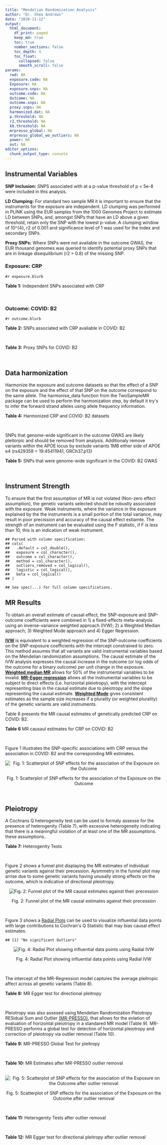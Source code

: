 ```yaml
---
title: "Mendelian Randomization Analysis"
author: "Dr. Shea Andrews"
date: "2020-11-12"
output:
  html_document:
    df_print: paged
    keep_md: true
    toc: true
    number_sections: false
    toc_depth: 4
    toc_float:
      collapsed: false
      smooth_scroll: false
params:
  rwd: NA
  exposure.code: NA
  Exposure: NA
  exposure.snps: NA
  outcome.code: NA
  Outcome: NA
  outcome.snps: NA
  proxy.snps: NA
  harmonized.dat: NA
  p.threshold: NA
  r2.threshold: NA
  kb.threshold: NA
  mrpresso_global: NA
  mrpresso_global_wo_outliers: NA
  power: NA
  out: NA
editor_options:
  chunk_output_type: console
---
```







## Instrumental Variables
**SNP Inclusion:** SNPS associated with at a p-value threshold of p < 5e-8 were included in this analysis.
<br>

**LD Clumping:** For standard two sample MR it is important to ensure that the instruments for the exposure are independent. LD clumping was performed in PLINK using the EUR samples from the 1000 Genomes Project to estimate LD between SNPs, and, amongst SNPs that have an LD above a given threshold, retain only the SNP with the lowest p-value. A clumping window of 10^{4}, r2 of 0.001 and significance level of 1 was used for the index and secondary SNPs.
<br>

**Proxy SNPs:** Where SNPs were not available in the outcome GWAS, the EUR thousand genomes was queried to identify potential proxy SNPs that are in linkage disequilibrium (r2 > 0.8) of the missing SNP.
<br>

### Exposure: CRP
`#r exposure.blurb`
<br>

**Table 1:** Independent SNPs associated with CRP
<div data-pagedtable="false">
  <script data-pagedtable-source type="application/json">
{"columns":[{"label":["SNP"],"name":[1],"type":["chr"],"align":["left"]},{"label":["CHROM"],"name":[2],"type":["dbl"],"align":["right"]},{"label":["POS"],"name":[3],"type":["dbl"],"align":["right"]},{"label":["REF"],"name":[4],"type":["chr"],"align":["left"]},{"label":["ALT"],"name":[5],"type":["chr"],"align":["left"]},{"label":["AF"],"name":[6],"type":["dbl"],"align":["right"]},{"label":["BETA"],"name":[7],"type":["dbl"],"align":["right"]},{"label":["SE"],"name":[8],"type":["dbl"],"align":["right"]},{"label":["Z"],"name":[9],"type":["dbl"],"align":["right"]},{"label":["P"],"name":[10],"type":["dbl"],"align":["right"]},{"label":["N"],"name":[11],"type":["dbl"],"align":["right"]},{"label":["TRAIT"],"name":[12],"type":["chr"],"align":["left"]}],"data":[{"1":"rs75460349","2":"1","3":"27180088","4":"A","5":"C","6":"0.0261343","7":"-0.0865","8":"0.0139","9":"-6.223020","10":"4.876703e-10","11":"204402","12":"crp"},{"1":"rs4660293","2":"1","3":"40028180","4":"A","5":"G","6":"0.2534420","7":"0.0375","8":"0.0049","9":"7.653060","10":"1.962504e-14","11":"204402","12":"crp"},{"1":"rs13375019","2":"1","3":"66123136","4":"G","5":"C","6":"0.4093060","7":"-0.1037","8":"0.0042","9":"-24.690476","10":"1.353580e-134","11":"204402","12":"crp"},{"1":"rs469773","2":"1","3":"91530259","4":"C","5":"T","6":"0.1543770","7":"-0.0339","8":"0.0051","9":"-6.647059","10":"2.990076e-11","11":"204402","12":"crp"},{"1":"rs2228145","2":"1","3":"154426970","4":"A","5":"C","6":"0.3575370","7":"-0.0899","8":"0.0042","9":"-21.404800","10":"1.206354e-101","11":"204402","12":"crp"},{"1":"rs144970957","2":"1","3":"159514964","4":"T","5":"C","6":"0.0457184","7":"-0.1609","8":"0.0146","9":"-11.020500","10":"3.042016e-28","11":"204402","12":"crp"},{"1":"rs148692790","2":"1","3":"159574640","4":"C","5":"T","6":"0.0266594","7":"0.1346","8":"0.0169","9":"7.964497","10":"1.658972e-15","11":"204402","12":"crp"},{"1":"rs139779660","2":"1","3":"159579230","4":"C","5":"T","6":"0.0115370","7":"0.1275","8":"0.0140","9":"9.107143","10":"8.457998e-20","11":"204402","12":"crp"},{"1":"rs2592887","2":"1","3":"159652939","4":"C","5":"T","6":"0.4187020","7":"-0.1578","8":"0.0042","9":"-37.571429","10":"0.000000e+00","11":"204402","12":"crp"},{"1":"rs67090117","2":"1","3":"247602308","4":"T","5":"G","6":"0.6217170","7":"0.0427","8":"0.0042","9":"10.166700","10":"2.793037e-24","11":"204402","12":"crp"},{"1":"rs62105327","2":"2","3":"639060","4":"T","5":"A","6":"0.8291700","7":"0.0320","8":"0.0054","9":"5.925926","10":"3.105426e-09","11":"204402","12":"crp"},{"1":"rs1260326","2":"2","3":"27730940","4":"T","5":"C","6":"0.6136610","7":"-0.0692","8":"0.0042","9":"-16.476200","10":"5.440692e-61","11":"204402","12":"crp"},{"1":"rs1115282","2":"2","3":"102890970","4":"T","5":"C","6":"0.5109330","7":"-0.0245","8":"0.0041","9":"-5.975610","10":"2.292311e-09","11":"204402","12":"crp"},{"1":"rs6734238","2":"2","3":"113841030","4":"A","5":"G","6":"0.3210010","7":"0.0457","8":"0.0041","9":"11.146300","10":"7.461138e-29","11":"204402","12":"crp"},{"1":"rs10049413","2":"3","3":"49892896","4":"A","5":"G","6":"0.3288520","7":"0.0282","8":"0.0045","9":"6.266670","10":"3.688586e-10","11":"204402","12":"crp"},{"1":"rs7356034","2":"3","3":"170732599","4":"G","5":"A","6":"0.2784630","7":"0.0268","8":"0.0045","9":"5.955556","10":"2.591898e-09","11":"204402","12":"crp"},{"1":"rs34471628","2":"5","3":"172196752","4":"A","5":"G","6":"0.0240942","7":"0.0774","8":"0.0117","9":"6.615380","10":"3.705869e-11","11":"204402","12":"crp"},{"1":"rs3763312","2":"6","3":"32376348","4":"G","5":"A","6":"0.1771850","7":"0.0386","8":"0.0066","9":"5.848485","10":"4.960708e-09","11":"204402","12":"crp"},{"1":"rs1490384","2":"6","3":"126851160","4":"C","5":"T","6":"0.4587440","7":"-0.0260","8":"0.0041","9":"-6.341463","10":"2.275928e-10","11":"204402","12":"crp"},{"1":"rs13241897","2":"7","3":"22745351","4":"A","5":"G","6":"0.4708140","7":"-0.0312","8":"0.0042","9":"-7.428570","10":"1.097768e-13","11":"204402","12":"crp"},{"1":"rs12673996","2":"7","3":"22833400","4":"C","5":"T","6":"0.2511770","7":"-0.0284","8":"0.0050","9":"-5.680000","10":"1.346947e-08","11":"204402","12":"crp"},{"1":"rs7797566","2":"7","3":"72896395","4":"A","5":"C","6":"0.1324860","7":"-0.0499","8":"0.0064","9":"-7.796880","10":"6.345904e-15","11":"204402","12":"crp"},{"1":"rs7012637","2":"8","3":"9173209","4":"G","5":"A","6":"0.4572100","7":"0.0542","8":"0.0043","9":"12.604651","10":"1.990513e-36","11":"204402","12":"crp"},{"1":"rs6987444","2":"8","3":"117076315","4":"G","5":"A","6":"0.6202620","7":"0.0343","8":"0.0042","9":"8.166667","10":"3.170273e-16","11":"204402","12":"crp"},{"1":"rs10956251","2":"8","3":"126513330","4":"C","5":"T","6":"0.1465770","7":"0.0382","8":"0.0064","9":"5.968750","10":"2.390781e-09","11":"204402","12":"crp"},{"1":"rs505922","2":"9","3":"136149229","4":"T","5":"C","6":"0.4012730","7":"0.0263","8":"0.0043","9":"6.116280","10":"9.578553e-10","11":"204402","12":"crp"},{"1":"rs10832027","2":"11","3":"13357183","4":"G","5":"A","6":"0.6097210","7":"0.0273","8":"0.0043","9":"6.348837","10":"2.169485e-10","11":"204402","12":"crp"},{"1":"rs4752829","2":"11","3":"47396654","4":"G","5":"A","6":"0.2721820","7":"-0.0264","8":"0.0046","9":"-5.739130","10":"9.516391e-09","11":"204402","12":"crp"},{"1":"rs1582763","2":"11","3":"60021948","4":"G","5":"A","6":"0.3276300","7":"-0.0264","8":"0.0043","9":"-6.139535","10":"8.276345e-10","11":"204402","12":"crp"},{"1":"rs12813389","2":"12","3":"95913562","4":"A","5":"T","6":"0.5117350","7":"0.0329","8":"0.0041","9":"8.024390","10":"1.020315e-15","11":"204402","12":"crp"},{"1":"rs7135240","2":"12","3":"103535020","4":"G","5":"A","6":"0.5102260","7":"-0.0253","8":"0.0041","9":"-6.170732","10":"6.797468e-10","11":"204402","12":"crp"},{"1":"rs2393794","2":"12","3":"121378976","4":"T","5":"C","6":"0.1782090","7":"0.0339","8":"0.0057","9":"5.947370","10":"2.724876e-09","11":"204402","12":"crp"},{"1":"rs7979478","2":"12","3":"121420263","4":"A","5":"G","6":"0.6017260","7":"0.1478","8":"0.0042","9":"35.190500","10":"2.796532e-271","11":"204402","12":"crp"},{"1":"rs2239222","2":"14","3":"73011885","4":"A","5":"G","6":"0.3782210","7":"0.0379","8":"0.0044","9":"8.613640","10":"7.077895e-18","11":"204402","12":"crp"},{"1":"rs112635299","2":"14","3":"94838142","4":"G","5":"T","6":"0.0163517","7":"-0.1066","8":"0.0168","9":"-6.345238","10":"2.220817e-10","11":"204402","12":"crp"},{"1":"rs1189402","2":"15","3":"53728154","4":"A","5":"G","6":"0.3472780","7":"-0.0250","8":"0.0042","9":"-5.952380","10":"2.642694e-09","11":"204402","12":"crp"},{"1":"rs340005","2":"15","3":"60878030","4":"G","5":"A","6":"0.6597020","7":"0.0363","8":"0.0043","9":"8.441860","10":"3.123261e-17","11":"204402","12":"crp"},{"1":"rs116971887","2":"16","3":"51170026","4":"G","5":"T","6":"0.0297533","7":"-0.1128","8":"0.0122","9":"-9.245902","10":"2.332656e-20","11":"204402","12":"crp"},{"1":"rs2110840","2":"16","3":"51410819","4":"C","5":"A","6":"0.1966620","7":"-0.0586","8":"0.0075","9":"-7.813333","10":"5.569505e-15","11":"204402","12":"crp"},{"1":"rs8047395","2":"16","3":"53798523","4":"G","5":"A","6":"0.5509680","7":"0.0258","8":"0.0042","9":"6.142857","10":"8.105017e-10","11":"204402","12":"crp"},{"1":"rs1292056","2":"17","3":"57959047","4":"C","5":"T","6":"0.4335060","7":"-0.0229","8":"0.0042","9":"-5.452381","10":"4.969984e-08","11":"204402","12":"crp"},{"1":"rs2384955","2":"17","3":"72695167","4":"T","5":"C","6":"0.8041580","7":"0.0384","8":"0.0059","9":"6.508470","10":"7.591775e-11","11":"204402","12":"crp"},{"1":"rs2542160","2":"18","3":"12789246","4":"G","5":"C","6":"0.3637020","7":"0.0264","8":"0.0044","9":"6.000000","10":"1.973175e-09","11":"204402","12":"crp"},{"1":"rs2972558","2":"19","3":"45356141","4":"C","5":"T","6":"0.6940570","7":"-0.0392","8":"0.0050","9":"-7.840000","10":"4.505464e-15","11":"204402","12":"crp"},{"1":"rs429358","2":"19","3":"45411941","4":"T","5":"C","6":"0.1318100","7":"-0.2467","8":"0.0064","9":"-38.546900","10":"0.000000e+00","11":"204402","12":"crp"},{"1":"rs1800961","2":"20","3":"43042364","4":"C","5":"T","6":"0.0270712","7":"-0.0990","8":"0.0125","9":"-7.920000","10":"2.375106e-15","11":"204402","12":"crp"},{"1":"rs4817984","2":"21","3":"40465066","4":"C","5":"A","6":"0.2919560","7":"-0.0391","8":"0.0047","9":"-8.319149","10":"8.859716e-17","11":"204402","12":"crp"},{"1":"rs4821816","2":"22","3":"39113134","4":"G","5":"A","6":"0.3241180","7":"-0.0276","8":"0.0044","9":"-6.272727","10":"3.547780e-10","11":"204402","12":"crp"}],"options":{"columns":{"min":{},"max":[10]},"rows":{"min":[10],"max":[10]},"pages":{}}}
  </script>
</div>
<br>

### Outcome: COVID: B2
`#r outcome.blurb`
<br>

**Table 2:** SNPs associated with CRP avaliable in COVID: B2
<div data-pagedtable="false">
  <script data-pagedtable-source type="application/json">
{"columns":[{"label":["SNP"],"name":[1],"type":["chr"],"align":["left"]},{"label":["CHROM"],"name":[2],"type":["dbl"],"align":["right"]},{"label":["POS"],"name":[3],"type":["dbl"],"align":["right"]},{"label":["REF"],"name":[4],"type":["chr"],"align":["left"]},{"label":["ALT"],"name":[5],"type":["chr"],"align":["left"]},{"label":["AF"],"name":[6],"type":["dbl"],"align":["right"]},{"label":["BETA"],"name":[7],"type":["dbl"],"align":["right"]},{"label":["SE"],"name":[8],"type":["dbl"],"align":["right"]},{"label":["Z"],"name":[9],"type":["dbl"],"align":["right"]},{"label":["P"],"name":[10],"type":["dbl"],"align":["right"]},{"label":["N"],"name":[11],"type":["dbl"],"align":["right"]},{"label":["TRAIT"],"name":[12],"type":["chr"],"align":["left"]}],"data":[{"1":"rs75460349","2":"1","3":"27180088","4":"A","5":"C","6":"0.03261","7":"0.1102400","8":"0.077131","9":"1.42925672","10":"1.529e-01","11":"633470","12":"COVID:_hospitalized_vs._population__eur"},{"1":"rs4660293","2":"1","3":"40028180","4":"A","5":"G","6":"0.23210","7":"0.0721150","8":"0.026755","9":"2.69538404","10":"7.032e-03","11":"908494","12":"COVID:_hospitalized_vs._population__eur"},{"1":"rs13375019","2":"1","3":"66123136","4":"G","5":"C","6":"0.40120","7":"0.0455010","8":"0.029506","9":"1.54209313","10":"1.230e-01","11":"895820","12":"COVID:_hospitalized_vs._population__eur"},{"1":"rs469773","2":"1","3":"91530259","4":"C","5":"T","6":"0.21090","7":"-0.0682310","8":"0.029362","9":"-2.32378585","10":"2.014e-02","11":"907881","12":"COVID:_hospitalized_vs._population__eur"},{"1":"rs2228145","2":"1","3":"154426970","4":"A","5":"C","6":"0.36850","7":"-0.0687340","8":"0.023769","9":"-2.89174976","10":"3.831e-03","11":"634083","12":"COVID:_hospitalized_vs._population__eur"},{"1":"rs144970957","2":"1","3":"159514964","4":"T","5":"C","6":"0.02748","7":"0.0537310","8":"0.097754","9":"0.54965526","10":"5.826e-01","11":"897825","12":"COVID:_hospitalized_vs._population__eur"},{"1":"rs148692790","2":"1","3":"159574640","4":"C","5":"T","6":"0.02969","7":"0.0743460","8":"0.092328","9":"0.80523785","10":"4.207e-01","11":"895820","12":"COVID:_hospitalized_vs._population__eur"},{"1":"rs139779660","2":"1","3":"159579230","4":"C","5":"T","6":"0.02691","7":"0.0197780","8":"0.100760","9":"0.19628821","10":"8.444e-01","11":"895207","12":"COVID:_hospitalized_vs._population__eur"},{"1":"rs2592887","2":"1","3":"159652939","4":"C","5":"T","6":"0.40350","7":"0.0168240","8":"0.030101","9":"0.55891831","10":"5.762e-01","11":"895822","12":"COVID:_hospitalized_vs._population__eur"},{"1":"rs67090117","2":"1","3":"247602308","4":"T","5":"G","6":"0.52380","7":"0.0024858","8":"0.033770","9":"0.07360971","10":"9.413e-01","11":"653880","12":"COVID:_hospitalized_vs._population__eur"},{"1":"rs62105327","2":"2","3":"639060","4":"T","5":"A","6":"0.83180","7":"-0.0321330","8":"0.037676","9":"-0.85287716","10":"3.937e-01","11":"895820","12":"COVID:_hospitalized_vs._population__eur"},{"1":"rs1260326","2":"2","3":"27730940","4":"T","5":"C","6":"0.63210","7":"0.0202460","8":"0.023473","9":"0.86252290","10":"3.884e-01","11":"907881","12":"COVID:_hospitalized_vs._population__eur"},{"1":"rs1115282","2":"2","3":"102890970","4":"T","5":"C","6":"0.47360","7":"-0.0077915","8":"0.029868","9":"-0.26086447","10":"7.942e-01","11":"895209","12":"COVID:_hospitalized_vs._population__eur"},{"1":"rs6734238","2":"2","3":"113841030","4":"A","5":"G","6":"0.39490","7":"0.0165120","8":"0.023340","9":"0.70745501","10":"4.793e-01","11":"908494","12":"COVID:_hospitalized_vs._population__eur"},{"1":"rs10049413","2":"3","3":"49892896","4":"A","5":"G","6":"0.32750","7":"-0.0261740","8":"0.031230","9":"-0.83810439","10":"4.020e-01","11":"385316","12":"COVID:_hospitalized_vs._population__eur"},{"1":"rs7356034","2":"3","3":"170732599","4":"G","5":"A","6":"0.27180","7":"0.0192460","8":"0.025106","9":"0.76658966","10":"4.433e-01","11":"908494","12":"COVID:_hospitalized_vs._population__eur"},{"1":"rs34471628","2":"5","3":"172196752","4":"A","5":"G","6":"0.04298","7":"0.0099318","8":"0.062510","9":"0.15888338","10":"8.738e-01","11":"908494","12":"COVID:_hospitalized_vs._population__eur"},{"1":"rs3763312","2":"6","3":"32376348","4":"G","5":"A","6":"0.21230","7":"0.0171460","8":"0.028739","9":"0.59661088","10":"5.508e-01","11":"908494","12":"COVID:_hospitalized_vs._population__eur"},{"1":"rs1490384","2":"6","3":"126851160","4":"C","5":"T","6":"0.49250","7":"-0.0110960","8":"0.023048","9":"-0.48143006","10":"6.302e-01","11":"908494","12":"COVID:_hospitalized_vs._population__eur"},{"1":"rs13241897","2":"7","3":"22745351","4":"A","5":"G","6":"0.48230","7":"0.0372380","8":"0.027717","9":"1.34350759","10":"1.791e-01","11":"898438","12":"COVID:_hospitalized_vs._population__eur"},{"1":"rs12673996","2":"7","3":"22833400","4":"C","5":"T","6":"0.22760","7":"0.0248210","8":"0.032809","9":"0.75653022","10":"4.493e-01","11":"898438","12":"COVID:_hospitalized_vs._population__eur"},{"1":"rs7797566","2":"7","3":"72896395","4":"A","5":"C","6":"0.12250","7":"-0.0539510","8":"0.043331","9":"-1.24509012","10":"2.131e-01","11":"898438","12":"COVID:_hospitalized_vs._population__eur"},{"1":"rs7012637","2":"8","3":"9173209","4":"G","5":"A","6":"0.47400","7":"0.0605760","8":"0.029696","9":"2.03987069","10":"4.136e-02","11":"895822","12":"COVID:_hospitalized_vs._population__eur"},{"1":"rs6987444","2":"8","3":"117076315","4":"G","5":"A","6":"0.60820","7":"0.0028896","8":"0.024694","9":"0.11701628","10":"9.068e-01","11":"908494","12":"COVID:_hospitalized_vs._population__eur"},{"1":"rs10956251","2":"8","3":"126513330","4":"C","5":"T","6":"0.15050","7":"0.0062526","8":"0.043425","9":"0.14398618","10":"8.855e-01","11":"895822","12":"COVID:_hospitalized_vs._population__eur"},{"1":"rs505922","2":"9","3":"136149229","4":"T","5":"C","6":"0.33330","7":"0.1395800","8":"0.024085","9":"5.79531000","10":"6.821e-09","11":"908494","12":"COVID:_hospitalized_vs._population__eur"},{"1":"rs10832027","2":"11","3":"13357183","4":"G","5":"A","6":"0.65520","7":"-0.0124760","8":"0.024935","9":"-0.50034089","10":"6.168e-01","11":"908494","12":"COVID:_hospitalized_vs._population__eur"},{"1":"rs4752829","2":"11","3":"47396654","4":"G","5":"A","6":"0.31770","7":"0.0065775","8":"0.025861","9":"0.25434051","10":"7.992e-01","11":"908494","12":"COVID:_hospitalized_vs._population__eur"},{"1":"rs1582763","2":"11","3":"60021948","4":"G","5":"A","6":"0.36780","7":"0.0373630","8":"0.023784","9":"1.57093004","10":"1.162e-01","11":"908494","12":"COVID:_hospitalized_vs._population__eur"},{"1":"rs12813389","2":"12","3":"95913562","4":"A","5":"T","6":"0.55510","7":"-0.0148660","8":"0.023377","9":"-0.63592420","10":"5.248e-01","11":"669783","12":"COVID:_hospitalized_vs._population__eur"},{"1":"rs7135240","2":"12","3":"103535020","4":"G","5":"A","6":"0.53460","7":"0.0351220","8":"0.027995","9":"1.25458118","10":"2.096e-01","11":"624027","12":"COVID:_hospitalized_vs._population__eur"},{"1":"rs2393794","2":"12","3":"121378976","4":"T","5":"C","6":"0.16790","7":"-0.0475940","8":"0.036148","9":"-1.31664269","10":"1.880e-01","11":"898438","12":"COVID:_hospitalized_vs._population__eur"},{"1":"rs7979478","2":"12","3":"121420263","4":"A","5":"G","6":"0.59970","7":"-0.0245510","8":"0.028338","9":"-0.86636319","10":"3.863e-01","11":"624027","12":"COVID:_hospitalized_vs._population__eur"},{"1":"rs2239222","2":"14","3":"73011885","4":"A","5":"G","6":"0.35020","7":"0.0204670","8":"0.030250","9":"0.67659504","10":"4.987e-01","11":"895822","12":"COVID:_hospitalized_vs._population__eur"},{"1":"rs112635299","2":"14","3":"94838142","4":"G","5":"T","6":"0.01799","7":"-0.1119200","8":"0.096695","9":"-1.15745385","10":"2.471e-01","11":"904066","12":"COVID:_hospitalized_vs._population__eur"},{"1":"rs1189402","2":"15","3":"53728154","4":"A","5":"G","6":"0.39710","7":"-0.0402780","8":"0.030108","9":"-1.33778398","10":"1.810e-01","11":"895822","12":"COVID:_hospitalized_vs._population__eur"},{"1":"rs340005","2":"15","3":"60878030","4":"G","5":"A","6":"0.65910","7":"0.0161430","8":"0.024856","9":"0.64946089","10":"5.160e-01","11":"905878","12":"COVID:_hospitalized_vs._population__eur"},{"1":"rs116971887","2":"16","3":"51170026","4":"G","5":"T","6":"0.04590","7":"-0.0329250","8":"0.062955","9":"-0.52299261","10":"6.010e-01","11":"898438","12":"COVID:_hospitalized_vs._population__eur"},{"1":"rs2110840","2":"16","3":"51410819","4":"C","5":"A","6":"0.20300","7":"0.0056121","8":"0.044600","9":"0.12583184","10":"8.999e-01","11":"895209","12":"COVID:_hospitalized_vs._population__eur"},{"1":"rs8047395","2":"16","3":"53798523","4":"G","5":"A","6":"0.50410","7":"0.0067953","8":"0.023136","9":"0.29371110","10":"7.690e-01","11":"908494","12":"COVID:_hospitalized_vs._population__eur"},{"1":"rs1292056","2":"17","3":"57959047","4":"C","5":"T","6":"0.43580","7":"-0.0093122","8":"0.029557","9":"-0.31505904","10":"7.527e-01","11":"621409","12":"COVID:_hospitalized_vs._population__eur"},{"1":"rs2384955","2":"17","3":"72695167","4":"T","5":"C","6":"0.81610","7":"0.0190210","8":"0.039428","9":"0.48242366","10":"6.295e-01","11":"898438","12":"COVID:_hospitalized_vs._population__eur"},{"1":"rs2542160","2":"18","3":"12789246","4":"G","5":"C","6":"0.36670","7":"0.0307500","8":"0.023973","9":"1.28269303","10":"1.996e-01","11":"908494","12":"COVID:_hospitalized_vs._population__eur"},{"1":"rs2972558","2":"19","3":"45356141","4":"C","5":"T","6":"0.69840","7":"0.0307580","8":"0.032349","9":"0.95081765","10":"3.417e-01","11":"895822","12":"COVID:_hospitalized_vs._population__eur"},{"1":"rs429358","2":"19","3":"45411941","4":"T","5":"C","6":"0.16760","7":"0.0453620","8":"0.034272","9":"1.32358777","10":"1.856e-01","11":"634083","12":"COVID:_hospitalized_vs._population__eur"},{"1":"rs1800961","2":"20","3":"43042364","4":"C","5":"T","6":"0.04259","7":"-0.0642990","8":"0.068816","9":"-0.93436120","10":"3.501e-01","11":"908494","12":"COVID:_hospitalized_vs._population__eur"},{"1":"rs4817984","2":"21","3":"40465066","4":"C","5":"A","6":"0.27710","7":"-0.0181690","8":"0.031080","9":"-0.58458816","10":"5.588e-01","11":"624027","12":"COVID:_hospitalized_vs._population__eur"},{"1":"rs4821816","2":"22","3":"39113134","4":"G","5":"A","6":"0.31530","7":"-0.0820390","8":"0.030348","9":"-2.70327534","10":"6.866e-03","11":"898438","12":"COVID:_hospitalized_vs._population__eur"}],"options":{"columns":{"min":{},"max":[10]},"rows":{"min":[10],"max":[10]},"pages":{}}}
  </script>
</div>
<br>

**Table 3:** Proxy SNPs for COVID: B2
<div data-pagedtable="false">
  <script data-pagedtable-source type="application/json">
{"columns":[{"label":["proxy.outcome"],"name":[1],"type":["lgl"],"align":["right"]},{"label":["target_snp"],"name":[2],"type":["lgl"],"align":["right"]},{"label":["proxy_snp"],"name":[3],"type":["lgl"],"align":["right"]},{"label":["ld.r2"],"name":[4],"type":["lgl"],"align":["right"]},{"label":["Dprime"],"name":[5],"type":["lgl"],"align":["right"]},{"label":["ref.proxy"],"name":[6],"type":["lgl"],"align":["right"]},{"label":["alt.proxy"],"name":[7],"type":["lgl"],"align":["right"]},{"label":["CHROM"],"name":[8],"type":["lgl"],"align":["right"]},{"label":["POS"],"name":[9],"type":["lgl"],"align":["right"]},{"label":["ALT.proxy"],"name":[10],"type":["lgl"],"align":["right"]},{"label":["REF.proxy"],"name":[11],"type":["lgl"],"align":["right"]},{"label":["AF"],"name":[12],"type":["lgl"],"align":["right"]},{"label":["BETA"],"name":[13],"type":["lgl"],"align":["right"]},{"label":["SE"],"name":[14],"type":["lgl"],"align":["right"]},{"label":["P"],"name":[15],"type":["lgl"],"align":["right"]},{"label":["N"],"name":[16],"type":["lgl"],"align":["right"]},{"label":["ref"],"name":[17],"type":["lgl"],"align":["right"]},{"label":["alt"],"name":[18],"type":["lgl"],"align":["right"]},{"label":["ALT"],"name":[19],"type":["lgl"],"align":["right"]},{"label":["REF"],"name":[20],"type":["lgl"],"align":["right"]},{"label":["PHASE"],"name":[21],"type":["lgl"],"align":["right"]}],"data":[{"1":"NA","2":"NA","3":"NA","4":"NA","5":"NA","6":"NA","7":"NA","8":"NA","9":"NA","10":"NA","11":"NA","12":"NA","13":"NA","14":"NA","15":"NA","16":"NA","17":"NA","18":"NA","19":"NA","20":"NA","21":"NA"}],"options":{"columns":{"min":{},"max":[10]},"rows":{"min":[10],"max":[10]},"pages":{}}}
  </script>
</div>
<br>

## Data harmonization
Harmonize the exposure and outcome datasets so that the effect of a SNP on the exposure and the effect of that SNP on the outcome correspond to the same allele. The harmonise_data function from the TwoSampleMR package can be used to perform the harmonization step, by default it try's to infer the forward strand alleles using allele frequency information.
<br>

**Table 4:** Harmonized CRP and COVID: B2 datasets
<div data-pagedtable="false">
  <script data-pagedtable-source type="application/json">
{"columns":[{"label":["SNP"],"name":[1],"type":["chr"],"align":["left"]},{"label":["effect_allele.exposure"],"name":[2],"type":["chr"],"align":["left"]},{"label":["other_allele.exposure"],"name":[3],"type":["chr"],"align":["left"]},{"label":["effect_allele.outcome"],"name":[4],"type":["chr"],"align":["left"]},{"label":["other_allele.outcome"],"name":[5],"type":["chr"],"align":["left"]},{"label":["beta.exposure"],"name":[6],"type":["dbl"],"align":["right"]},{"label":["beta.outcome"],"name":[7],"type":["dbl"],"align":["right"]},{"label":["eaf.exposure"],"name":[8],"type":["dbl"],"align":["right"]},{"label":["eaf.outcome"],"name":[9],"type":["dbl"],"align":["right"]},{"label":["remove"],"name":[10],"type":["lgl"],"align":["right"]},{"label":["palindromic"],"name":[11],"type":["lgl"],"align":["right"]},{"label":["ambiguous"],"name":[12],"type":["lgl"],"align":["right"]},{"label":["id.outcome"],"name":[13],"type":["chr"],"align":["left"]},{"label":["chr.outcome"],"name":[14],"type":["dbl"],"align":["right"]},{"label":["pos.outcome"],"name":[15],"type":["dbl"],"align":["right"]},{"label":["se.outcome"],"name":[16],"type":["dbl"],"align":["right"]},{"label":["z.outcome"],"name":[17],"type":["dbl"],"align":["right"]},{"label":["pval.outcome"],"name":[18],"type":["dbl"],"align":["right"]},{"label":["samplesize.outcome"],"name":[19],"type":["dbl"],"align":["right"]},{"label":["outcome"],"name":[20],"type":["chr"],"align":["left"]},{"label":["mr_keep.outcome"],"name":[21],"type":["lgl"],"align":["right"]},{"label":["pval_origin.outcome"],"name":[22],"type":["chr"],"align":["left"]},{"label":["chr.exposure"],"name":[23],"type":["dbl"],"align":["right"]},{"label":["pos.exposure"],"name":[24],"type":["dbl"],"align":["right"]},{"label":["se.exposure"],"name":[25],"type":["dbl"],"align":["right"]},{"label":["z.exposure"],"name":[26],"type":["dbl"],"align":["right"]},{"label":["pval.exposure"],"name":[27],"type":["dbl"],"align":["right"]},{"label":["samplesize.exposure"],"name":[28],"type":["dbl"],"align":["right"]},{"label":["exposure"],"name":[29],"type":["chr"],"align":["left"]},{"label":["mr_keep.exposure"],"name":[30],"type":["lgl"],"align":["right"]},{"label":["pval_origin.exposure"],"name":[31],"type":["chr"],"align":["left"]},{"label":["id.exposure"],"name":[32],"type":["chr"],"align":["left"]},{"label":["action"],"name":[33],"type":["dbl"],"align":["right"]},{"label":["mr_keep"],"name":[34],"type":["lgl"],"align":["right"]},{"label":["pt"],"name":[35],"type":["dbl"],"align":["right"]},{"label":["pleitropy_keep"],"name":[36],"type":["lgl"],"align":["right"]},{"label":["mrpresso_RSSobs"],"name":[37],"type":["dbl"],"align":["right"]},{"label":["mrpresso_pval"],"name":[38],"type":["dbl"],"align":["right"]},{"label":["mrpresso_keep"],"name":[39],"type":["lgl"],"align":["right"]}],"data":[{"1":"rs10049413","2":"G","3":"A","4":"G","5":"A","6":"0.0282","7":"-0.0261740","8":"0.3288520","9":"0.32750","10":"FALSE","11":"FALSE","12":"FALSE","13":"KTGcAS","14":"3","15":"49892896","16":"0.031230","17":"-0.83810439","18":"4.020e-01","19":"385316","20":"covidhgi2020anaB2v4eur","21":"TRUE","22":"reported","23":"3","24":"49892896","25":"0.0045","26":"6.266670","27":"3.688586e-10","28":"204402","29":"Ligthart2018crp","30":"TRUE","31":"reported","32":"fIBNgm","33":"2","34":"TRUE","35":"5e-08","36":"TRUE","37":"7.137636e-04","38":"1.0000","39":"TRUE"},{"1":"rs10832027","2":"A","3":"G","4":"A","5":"G","6":"0.0273","7":"-0.0124760","8":"0.6097210","9":"0.65520","10":"FALSE","11":"FALSE","12":"FALSE","13":"KTGcAS","14":"11","15":"13357183","16":"0.024935","17":"-0.50034089","18":"6.168e-01","19":"908494","20":"covidhgi2020anaB2v4eur","21":"TRUE","22":"reported","23":"11","24":"13357183","25":"0.0043","26":"6.348837","27":"2.169485e-10","28":"204402","29":"Ligthart2018crp","30":"TRUE","31":"reported","32":"fIBNgm","33":"2","34":"TRUE","35":"5e-08","36":"TRUE","37":"1.683126e-04","38":"1.0000","39":"TRUE"},{"1":"rs10956251","2":"T","3":"C","4":"T","5":"C","6":"0.0382","7":"0.0062526","8":"0.1465770","9":"0.15050","10":"FALSE","11":"FALSE","12":"FALSE","13":"KTGcAS","14":"8","15":"126513330","16":"0.043425","17":"0.14398618","18":"8.855e-01","19":"895822","20":"covidhgi2020anaB2v4eur","21":"TRUE","22":"reported","23":"8","24":"126513330","25":"0.0064","26":"5.968750","27":"2.390781e-09","28":"204402","29":"Ligthart2018crp","30":"TRUE","31":"reported","32":"fIBNgm","33":"2","34":"TRUE","35":"5e-08","36":"TRUE","37":"3.233504e-05","38":"1.0000","39":"TRUE"},{"1":"rs1115282","2":"C","3":"T","4":"C","5":"T","6":"-0.0245","7":"-0.0077915","8":"0.5109330","9":"0.47360","10":"FALSE","11":"FALSE","12":"FALSE","13":"KTGcAS","14":"2","15":"102890970","16":"0.029868","17":"-0.26086447","18":"7.942e-01","19":"895209","20":"covidhgi2020anaB2v4eur","21":"TRUE","22":"reported","23":"2","24":"102890970","25":"0.0041","26":"-5.975610","27":"2.292311e-09","28":"204402","29":"Ligthart2018crp","30":"TRUE","31":"reported","32":"fIBNgm","33":"2","34":"TRUE","35":"5e-08","36":"TRUE","37":"5.534174e-05","38":"1.0000","39":"TRUE"},{"1":"rs112635299","2":"T","3":"G","4":"T","5":"G","6":"-0.1066","7":"-0.1119200","8":"0.0163517","9":"0.01799","10":"FALSE","11":"FALSE","12":"FALSE","13":"KTGcAS","14":"14","15":"94838142","16":"0.096695","17":"-1.15745385","18":"2.471e-01","19":"904066","20":"covidhgi2020anaB2v4eur","21":"TRUE","22":"reported","23":"14","24":"94838142","25":"0.0168","26":"-6.345238","27":"2.220817e-10","28":"204402","29":"Ligthart2018crp","30":"TRUE","31":"reported","32":"fIBNgm","33":"2","34":"TRUE","35":"5e-08","36":"TRUE","37":"1.230966e-02","38":"1.0000","39":"TRUE"},{"1":"rs116971887","2":"T","3":"G","4":"T","5":"G","6":"-0.1128","7":"-0.0329250","8":"0.0297533","9":"0.04590","10":"FALSE","11":"FALSE","12":"FALSE","13":"KTGcAS","14":"16","15":"51170026","16":"0.062955","17":"-0.52299261","18":"6.010e-01","19":"898438","20":"covidhgi2020anaB2v4eur","21":"TRUE","22":"reported","23":"16","24":"51170026","25":"0.0122","26":"-9.245902","27":"2.332656e-20","28":"204402","29":"Ligthart2018crp","30":"TRUE","31":"reported","32":"fIBNgm","33":"2","34":"TRUE","35":"5e-08","36":"TRUE","37":"1.004511e-03","38":"1.0000","39":"TRUE"},{"1":"rs1189402","2":"G","3":"A","4":"G","5":"A","6":"-0.0250","7":"-0.0402780","8":"0.3472780","9":"0.39710","10":"FALSE","11":"FALSE","12":"FALSE","13":"KTGcAS","14":"15","15":"53728154","16":"0.030108","17":"-1.33778398","18":"1.810e-01","19":"895822","20":"covidhgi2020anaB2v4eur","21":"TRUE","22":"reported","23":"15","24":"53728154","25":"0.0042","26":"-5.952380","27":"2.642694e-09","28":"204402","29":"Ligthart2018crp","30":"TRUE","31":"reported","32":"fIBNgm","33":"2","34":"TRUE","35":"5e-08","36":"TRUE","37":"1.602422e-03","38":"1.0000","39":"TRUE"},{"1":"rs1260326","2":"C","3":"T","4":"C","5":"T","6":"-0.0692","7":"0.0202460","8":"0.6136610","9":"0.63210","10":"FALSE","11":"FALSE","12":"FALSE","13":"KTGcAS","14":"2","15":"27730940","16":"0.023473","17":"0.86252290","18":"3.884e-01","19":"907881","20":"covidhgi2020anaB2v4eur","21":"TRUE","22":"reported","23":"2","24":"27730940","25":"0.0042","26":"-16.476200","27":"5.440692e-61","28":"204402","29":"Ligthart2018crp","30":"TRUE","31":"reported","32":"fIBNgm","33":"2","34":"TRUE","35":"5e-08","36":"TRUE","37":"4.960893e-04","38":"1.0000","39":"TRUE"},{"1":"rs12673996","2":"T","3":"C","4":"T","5":"C","6":"-0.0284","7":"0.0248210","8":"0.2511770","9":"0.22760","10":"FALSE","11":"FALSE","12":"FALSE","13":"KTGcAS","14":"7","15":"22833400","16":"0.032809","17":"0.75653022","18":"4.493e-01","19":"898438","20":"covidhgi2020anaB2v4eur","21":"TRUE","22":"reported","23":"7","24":"22833400","25":"0.0050","26":"-5.680000","27":"1.346947e-08","28":"204402","29":"Ligthart2018crp","30":"TRUE","31":"reported","32":"fIBNgm","33":"2","34":"TRUE","35":"5e-08","36":"TRUE","37":"6.427536e-04","38":"1.0000","39":"TRUE"},{"1":"rs12813389","2":"T","3":"A","4":"T","5":"A","6":"0.0329","7":"-0.0148660","8":"0.5117350","9":"0.55510","10":"FALSE","11":"TRUE","12":"TRUE","13":"KTGcAS","14":"12","15":"95913562","16":"0.023377","17":"-0.63592420","18":"5.248e-01","19":"669783","20":"covidhgi2020anaB2v4eur","21":"TRUE","22":"reported","23":"12","24":"95913562","25":"0.0041","26":"8.024390","27":"1.020315e-15","28":"204402","29":"Ligthart2018crp","30":"TRUE","31":"reported","32":"fIBNgm","33":"2","34":"FALSE","35":"5e-08","36":"TRUE","37":"NA","38":"NA","39":"NA"},{"1":"rs1292056","2":"T","3":"C","4":"T","5":"C","6":"-0.0229","7":"-0.0093122","8":"0.4335060","9":"0.43580","10":"FALSE","11":"FALSE","12":"FALSE","13":"KTGcAS","14":"17","15":"57959047","16":"0.029557","17":"-0.31505904","18":"7.527e-01","19":"621409","20":"covidhgi2020anaB2v4eur","21":"TRUE","22":"reported","23":"17","24":"57959047","25":"0.0042","26":"-5.452381","27":"4.969984e-08","28":"204402","29":"Ligthart2018crp","30":"TRUE","31":"reported","32":"fIBNgm","33":"2","34":"TRUE","35":"5e-08","36":"TRUE","37":"8.075657e-05","38":"1.0000","39":"TRUE"},{"1":"rs13241897","2":"G","3":"A","4":"G","5":"A","6":"-0.0312","7":"0.0372380","8":"0.4708140","9":"0.48230","10":"FALSE","11":"FALSE","12":"FALSE","13":"KTGcAS","14":"7","15":"22745351","16":"0.027717","17":"1.34350759","18":"1.791e-01","19":"898438","20":"covidhgi2020anaB2v4eur","21":"TRUE","22":"reported","23":"7","24":"22745351","25":"0.0042","26":"-7.428570","27":"1.097768e-13","28":"204402","29":"Ligthart2018crp","30":"TRUE","31":"reported","32":"fIBNgm","33":"2","34":"TRUE","35":"5e-08","36":"TRUE","37":"1.440754e-03","38":"1.0000","39":"TRUE"},{"1":"rs13375019","2":"C","3":"G","4":"C","5":"G","6":"-0.1037","7":"0.0455010","8":"0.4093060","9":"0.40120","10":"FALSE","11":"TRUE","12":"FALSE","13":"KTGcAS","14":"1","15":"66123136","16":"0.029506","17":"1.54209313","18":"1.230e-01","19":"895820","20":"covidhgi2020anaB2v4eur","21":"TRUE","22":"reported","23":"1","24":"66123136","25":"0.0042","26":"-24.690476","27":"1.353580e-134","28":"204402","29":"Ligthart2018crp","30":"TRUE","31":"reported","32":"fIBNgm","33":"2","34":"TRUE","35":"5e-08","36":"TRUE","37":"2.517702e-03","38":"1.0000","39":"TRUE"},{"1":"rs139779660","2":"T","3":"C","4":"T","5":"C","6":"0.1275","7":"0.0197780","8":"0.0115370","9":"0.02691","10":"FALSE","11":"FALSE","12":"FALSE","13":"KTGcAS","14":"1","15":"159579230","16":"0.100760","17":"0.19628821","18":"8.444e-01","19":"895207","20":"covidhgi2020anaB2v4eur","21":"TRUE","22":"reported","23":"1","24":"159579230","25":"0.0140","26":"9.107143","27":"8.457998e-20","28":"204402","29":"Ligthart2018crp","30":"TRUE","31":"reported","32":"fIBNgm","33":"2","34":"TRUE","35":"5e-08","36":"TRUE","37":"3.224919e-04","38":"1.0000","39":"TRUE"},{"1":"rs144970957","2":"C","3":"T","4":"C","5":"T","6":"-0.1609","7":"0.0537310","8":"0.0457184","9":"0.02748","10":"FALSE","11":"FALSE","12":"FALSE","13":"KTGcAS","14":"1","15":"159514964","16":"0.097754","17":"0.54965526","18":"5.826e-01","19":"897825","20":"covidhgi2020anaB2v4eur","21":"TRUE","22":"reported","23":"1","24":"159514964","25":"0.0146","26":"-11.020500","27":"3.042016e-28","28":"204402","29":"Ligthart2018crp","30":"TRUE","31":"reported","32":"fIBNgm","33":"2","34":"TRUE","35":"5e-08","36":"TRUE","37":"3.246137e-03","38":"1.0000","39":"TRUE"},{"1":"rs148692790","2":"T","3":"C","4":"T","5":"C","6":"0.1346","7":"0.0743460","8":"0.0266594","9":"0.02969","10":"FALSE","11":"FALSE","12":"FALSE","13":"KTGcAS","14":"1","15":"159574640","16":"0.092328","17":"0.80523785","18":"4.207e-01","19":"895820","20":"covidhgi2020anaB2v4eur","21":"TRUE","22":"reported","23":"1","24":"159574640","25":"0.0169","26":"7.964497","27":"1.658972e-15","28":"204402","29":"Ligthart2018crp","30":"TRUE","31":"reported","32":"fIBNgm","33":"2","34":"TRUE","35":"5e-08","36":"TRUE","37":"5.335602e-03","38":"1.0000","39":"TRUE"},{"1":"rs1490384","2":"T","3":"C","4":"T","5":"C","6":"-0.0260","7":"-0.0110960","8":"0.4587440","9":"0.49250","10":"FALSE","11":"FALSE","12":"FALSE","13":"KTGcAS","14":"6","15":"126851160","16":"0.023048","17":"-0.48143006","18":"6.302e-01","19":"908494","20":"covidhgi2020anaB2v4eur","21":"TRUE","22":"reported","23":"6","24":"126851160","25":"0.0041","26":"-6.341463","27":"2.275928e-10","28":"204402","29":"Ligthart2018crp","30":"TRUE","31":"reported","32":"fIBNgm","33":"2","34":"TRUE","35":"5e-08","36":"TRUE","37":"1.158593e-04","38":"1.0000","39":"TRUE"},{"1":"rs1582763","2":"A","3":"G","4":"A","5":"G","6":"-0.0264","7":"0.0373630","8":"0.3276300","9":"0.36780","10":"FALSE","11":"FALSE","12":"FALSE","13":"KTGcAS","14":"11","15":"60021948","16":"0.023784","17":"1.57093004","18":"1.162e-01","19":"908494","20":"covidhgi2020anaB2v4eur","21":"TRUE","22":"reported","23":"11","24":"60021948","25":"0.0043","26":"-6.139535","27":"8.276345e-10","28":"204402","29":"Ligthart2018crp","30":"TRUE","31":"reported","32":"fIBNgm","33":"2","34":"TRUE","35":"5e-08","36":"TRUE","37":"1.444155e-03","38":"1.0000","39":"TRUE"},{"1":"rs1800961","2":"T","3":"C","4":"T","5":"C","6":"-0.0990","7":"-0.0642990","8":"0.0270712","9":"0.04259","10":"FALSE","11":"FALSE","12":"FALSE","13":"KTGcAS","14":"20","15":"43042364","16":"0.068816","17":"-0.93436120","18":"3.501e-01","19":"908494","20":"covidhgi2020anaB2v4eur","21":"TRUE","22":"reported","23":"20","24":"43042364","25":"0.0125","26":"-7.920000","27":"2.375106e-15","28":"204402","29":"Ligthart2018crp","30":"TRUE","31":"reported","32":"fIBNgm","33":"2","34":"TRUE","35":"5e-08","36":"TRUE","37":"4.023002e-03","38":"1.0000","39":"TRUE"},{"1":"rs2110840","2":"A","3":"C","4":"A","5":"C","6":"-0.0586","7":"0.0056121","8":"0.1966620","9":"0.20300","10":"FALSE","11":"FALSE","12":"FALSE","13":"KTGcAS","14":"16","15":"51410819","16":"0.044600","17":"0.12583184","18":"8.999e-01","19":"895209","20":"covidhgi2020anaB2v4eur","21":"TRUE","22":"reported","23":"16","24":"51410819","25":"0.0075","26":"-7.813333","27":"5.569505e-15","28":"204402","29":"Ligthart2018crp","30":"TRUE","31":"reported","32":"fIBNgm","33":"2","34":"TRUE","35":"5e-08","36":"TRUE","37":"4.317247e-05","38":"1.0000","39":"TRUE"},{"1":"rs2228145","2":"C","3":"A","4":"C","5":"A","6":"-0.0899","7":"-0.0687340","8":"0.3575370","9":"0.36850","10":"FALSE","11":"FALSE","12":"FALSE","13":"KTGcAS","14":"1","15":"154426970","16":"0.023769","17":"-2.89174976","18":"3.831e-03","19":"634083","20":"covidhgi2020anaB2v4eur","21":"TRUE","22":"reported","23":"1","24":"154426970","25":"0.0042","26":"-21.404800","27":"1.206354e-101","28":"204402","29":"Ligthart2018crp","30":"TRUE","31":"reported","32":"fIBNgm","33":"2","34":"TRUE","35":"5e-08","36":"TRUE","37":"5.256700e-03","38":"0.1288","39":"TRUE"},{"1":"rs2239222","2":"G","3":"A","4":"G","5":"A","6":"0.0379","7":"0.0204670","8":"0.3782210","9":"0.35020","10":"FALSE","11":"FALSE","12":"FALSE","13":"KTGcAS","14":"14","15":"73011885","16":"0.030250","17":"0.67659504","18":"4.987e-01","19":"895822","20":"covidhgi2020anaB2v4eur","21":"TRUE","22":"reported","23":"14","24":"73011885","25":"0.0044","26":"8.613640","27":"7.077895e-18","28":"204402","29":"Ligthart2018crp","30":"TRUE","31":"reported","32":"fIBNgm","33":"2","34":"TRUE","35":"5e-08","36":"TRUE","37":"4.015951e-04","38":"1.0000","39":"TRUE"},{"1":"rs2384955","2":"C","3":"T","4":"C","5":"T","6":"0.0384","7":"0.0190210","8":"0.8041580","9":"0.81610","10":"FALSE","11":"FALSE","12":"FALSE","13":"KTGcAS","14":"17","15":"72695167","16":"0.039428","17":"0.48242366","18":"6.295e-01","19":"898438","20":"covidhgi2020anaB2v4eur","21":"TRUE","22":"reported","23":"17","24":"72695167","25":"0.0059","26":"6.508470","27":"7.591775e-11","28":"204402","29":"Ligthart2018crp","30":"TRUE","31":"reported","32":"fIBNgm","33":"2","34":"TRUE","35":"5e-08","36":"TRUE","37":"3.428835e-04","38":"1.0000","39":"TRUE"},{"1":"rs2393794","2":"C","3":"T","4":"C","5":"T","6":"0.0339","7":"-0.0475940","8":"0.1782090","9":"0.16790","10":"FALSE","11":"FALSE","12":"FALSE","13":"KTGcAS","14":"12","15":"121378976","16":"0.036148","17":"-1.31664269","18":"1.880e-01","19":"898438","20":"covidhgi2020anaB2v4eur","21":"TRUE","22":"reported","23":"12","24":"121378976","25":"0.0057","26":"5.947370","27":"2.724876e-09","28":"204402","29":"Ligthart2018crp","30":"TRUE","31":"reported","32":"fIBNgm","33":"2","34":"TRUE","35":"5e-08","36":"TRUE","37":"2.335503e-03","38":"1.0000","39":"TRUE"},{"1":"rs2542160","2":"C","3":"G","4":"C","5":"G","6":"0.0264","7":"0.0307500","8":"0.3637020","9":"0.36670","10":"FALSE","11":"TRUE","12":"FALSE","13":"KTGcAS","14":"18","15":"12789246","16":"0.023973","17":"1.28269303","18":"1.996e-01","19":"908494","20":"covidhgi2020anaB2v4eur","21":"TRUE","22":"reported","23":"18","24":"12789246","25":"0.0044","26":"6.000000","27":"1.973175e-09","28":"204402","29":"Ligthart2018crp","30":"TRUE","31":"reported","32":"fIBNgm","33":"2","34":"TRUE","35":"5e-08","36":"TRUE","37":"9.319295e-04","38":"1.0000","39":"TRUE"},{"1":"rs2592887","2":"T","3":"C","4":"T","5":"C","6":"-0.1578","7":"0.0168240","8":"0.4187020","9":"0.40350","10":"FALSE","11":"FALSE","12":"FALSE","13":"KTGcAS","14":"1","15":"159652939","16":"0.030101","17":"0.55891831","18":"5.762e-01","19":"895822","20":"covidhgi2020anaB2v4eur","21":"TRUE","22":"reported","23":"1","24":"159652939","25":"0.0042","26":"-37.571429","27":"1.000000e-200","28":"204402","29":"Ligthart2018crp","30":"TRUE","31":"reported","32":"fIBNgm","33":"2","34":"TRUE","35":"5e-08","36":"TRUE","37":"4.971934e-04","38":"1.0000","39":"TRUE"},{"1":"rs2972558","2":"T","3":"C","4":"T","5":"C","6":"-0.0392","7":"0.0307580","8":"0.6940570","9":"0.69840","10":"FALSE","11":"FALSE","12":"FALSE","13":"KTGcAS","14":"19","15":"45356141","16":"0.032349","17":"0.95081765","18":"3.417e-01","19":"895822","20":"covidhgi2020anaB2v4eur","21":"TRUE","22":"reported","23":"19","24":"45356141","25":"0.0050","26":"-7.840000","27":"4.505464e-15","28":"204402","29":"Ligthart2018crp","30":"TRUE","31":"reported","32":"fIBNgm","33":"2","34":"TRUE","35":"5e-08","36":"TRUE","37":"9.980512e-04","38":"1.0000","39":"TRUE"},{"1":"rs340005","2":"A","3":"G","4":"A","5":"G","6":"0.0363","7":"0.0161430","8":"0.6597020","9":"0.65910","10":"FALSE","11":"FALSE","12":"FALSE","13":"KTGcAS","14":"15","15":"60878030","16":"0.024856","17":"0.64946089","18":"5.160e-01","19":"905878","20":"covidhgi2020anaB2v4eur","21":"TRUE","22":"reported","23":"15","24":"60878030","25":"0.0043","26":"8.441860","27":"3.123261e-17","28":"204402","29":"Ligthart2018crp","30":"TRUE","31":"reported","32":"fIBNgm","33":"2","34":"TRUE","35":"5e-08","36":"TRUE","37":"2.480967e-04","38":"1.0000","39":"TRUE"},{"1":"rs34471628","2":"G","3":"A","4":"G","5":"A","6":"0.0774","7":"0.0099318","8":"0.0240942","9":"0.04298","10":"FALSE","11":"FALSE","12":"FALSE","13":"KTGcAS","14":"5","15":"172196752","16":"0.062510","17":"0.15888338","18":"8.738e-01","19":"908494","20":"covidhgi2020anaB2v4eur","21":"TRUE","22":"reported","23":"5","24":"172196752","25":"0.0117","26":"6.615380","27":"3.705869e-11","28":"204402","29":"Ligthart2018crp","30":"TRUE","31":"reported","32":"fIBNgm","33":"2","34":"TRUE","35":"5e-08","36":"TRUE","37":"7.756942e-05","38":"1.0000","39":"TRUE"},{"1":"rs3763312","2":"A","3":"G","4":"A","5":"G","6":"0.0386","7":"0.0171460","8":"0.1771850","9":"0.21230","10":"FALSE","11":"FALSE","12":"FALSE","13":"KTGcAS","14":"6","15":"32376348","16":"0.028739","17":"0.59661088","18":"5.508e-01","19":"908494","20":"covidhgi2020anaB2v4eur","21":"TRUE","22":"reported","23":"6","24":"32376348","25":"0.0066","26":"5.848485","27":"4.960708e-09","28":"204402","29":"Ligthart2018crp","30":"TRUE","31":"reported","32":"fIBNgm","33":"2","34":"TRUE","35":"5e-08","36":"TRUE","37":"2.789389e-04","38":"1.0000","39":"TRUE"},{"1":"rs429358","2":"C","3":"T","4":"C","5":"T","6":"-0.2467","7":"0.0453620","8":"0.1318100","9":"0.16760","10":"FALSE","11":"FALSE","12":"FALSE","13":"KTGcAS","14":"19","15":"45411941","16":"0.034272","17":"1.32358777","18":"1.856e-01","19":"634083","20":"covidhgi2020anaB2v4eur","21":"TRUE","22":"reported","23":"19","24":"45411941","25":"0.0064","26":"-38.546900","27":"1.000000e-200","28":"204402","29":"Ligthart2018crp","30":"TRUE","31":"reported","32":"fIBNgm","33":"2","34":"TRUE","35":"5e-08","36":"TRUE","37":"4.382829e-03","38":"1.0000","39":"TRUE"},{"1":"rs4660293","2":"G","3":"A","4":"G","5":"A","6":"0.0375","7":"0.0721150","8":"0.2534420","9":"0.23210","10":"FALSE","11":"FALSE","12":"FALSE","13":"KTGcAS","14":"1","15":"40028180","16":"0.026755","17":"2.69538404","18":"7.032e-03","19":"908494","20":"covidhgi2020anaB2v4eur","21":"TRUE","22":"reported","23":"1","24":"40028180","25":"0.0049","26":"7.653060","27":"1.962504e-14","28":"204402","29":"Ligthart2018crp","30":"TRUE","31":"reported","32":"fIBNgm","33":"2","34":"TRUE","35":"5e-08","36":"TRUE","37":"5.219025e-03","38":"0.2346","39":"TRUE"},{"1":"rs469773","2":"T","3":"C","4":"T","5":"C","6":"-0.0339","7":"-0.0682310","8":"0.1543770","9":"0.21090","10":"FALSE","11":"FALSE","12":"FALSE","13":"KTGcAS","14":"1","15":"91530259","16":"0.029362","17":"-2.32378585","18":"2.014e-02","19":"907881","20":"covidhgi2020anaB2v4eur","21":"TRUE","22":"reported","23":"1","24":"91530259","25":"0.0051","26":"-6.647059","27":"2.990076e-11","28":"204402","29":"Ligthart2018crp","30":"TRUE","31":"reported","32":"fIBNgm","33":"2","34":"TRUE","35":"5e-08","36":"TRUE","37":"4.645859e-03","38":"0.8786","39":"TRUE"},{"1":"rs4752829","2":"A","3":"G","4":"A","5":"G","6":"-0.0264","7":"0.0065775","8":"0.2721820","9":"0.31770","10":"FALSE","11":"FALSE","12":"FALSE","13":"KTGcAS","14":"11","15":"47396654","16":"0.025861","17":"0.25434051","18":"7.992e-01","19":"908494","20":"covidhgi2020anaB2v4eur","21":"TRUE","22":"reported","23":"11","24":"47396654","25":"0.0046","26":"-5.739130","27":"9.516391e-09","28":"204402","29":"Ligthart2018crp","30":"TRUE","31":"reported","32":"fIBNgm","33":"2","34":"TRUE","35":"5e-08","36":"TRUE","37":"4.928411e-05","38":"1.0000","39":"TRUE"},{"1":"rs4817984","2":"A","3":"C","4":"A","5":"C","6":"-0.0391","7":"-0.0181690","8":"0.2919560","9":"0.27710","10":"FALSE","11":"FALSE","12":"FALSE","13":"KTGcAS","14":"21","15":"40465066","16":"0.031080","17":"-0.58458816","18":"5.588e-01","19":"624027","20":"covidhgi2020anaB2v4eur","21":"TRUE","22":"reported","23":"21","24":"40465066","25":"0.0047","26":"-8.319149","27":"8.859716e-17","28":"204402","29":"Ligthart2018crp","30":"TRUE","31":"reported","32":"fIBNgm","33":"2","34":"TRUE","35":"5e-08","36":"TRUE","37":"3.135132e-04","38":"1.0000","39":"TRUE"},{"1":"rs4821816","2":"A","3":"G","4":"A","5":"G","6":"-0.0276","7":"-0.0820390","8":"0.3241180","9":"0.31530","10":"FALSE","11":"FALSE","12":"FALSE","13":"KTGcAS","14":"22","15":"39113134","16":"0.030348","17":"-2.70327534","18":"6.866e-03","19":"898438","20":"covidhgi2020anaB2v4eur","21":"TRUE","22":"reported","23":"22","24":"39113134","25":"0.0044","26":"-6.272727","27":"3.547780e-10","28":"204402","29":"Ligthart2018crp","30":"TRUE","31":"reported","32":"fIBNgm","33":"2","34":"TRUE","35":"5e-08","36":"TRUE","37":"6.715946e-03","38":"0.2622","39":"TRUE"},{"1":"rs505922","2":"C","3":"T","4":"C","5":"T","6":"0.0263","7":"0.1395800","8":"0.4012730","9":"0.33330","10":"FALSE","11":"FALSE","12":"FALSE","13":"KTGcAS","14":"9","15":"136149229","16":"0.024085","17":"5.79531000","18":"6.821e-09","19":"908494","20":"covidhgi2020anaB2v4eur","21":"TRUE","22":"reported","23":"9","24":"136149229","25":"0.0043","26":"6.116280","27":"9.578553e-10","28":"204402","29":"Ligthart2018crp","30":"TRUE","31":"reported","32":"fIBNgm","33":"2","34":"TRUE","35":"5e-08","36":"FALSE","37":"NA","38":"NA","39":"NA"},{"1":"rs62105327","2":"A","3":"T","4":"A","5":"T","6":"0.0320","7":"-0.0321330","8":"0.8291700","9":"0.83180","10":"FALSE","11":"TRUE","12":"FALSE","13":"KTGcAS","14":"2","15":"639060","16":"0.037676","17":"-0.85287716","18":"3.937e-01","19":"895820","20":"covidhgi2020anaB2v4eur","21":"TRUE","22":"reported","23":"2","24":"639060","25":"0.0054","26":"5.925926","27":"3.105426e-09","28":"204402","29":"Ligthart2018crp","30":"TRUE","31":"reported","32":"fIBNgm","33":"2","34":"TRUE","35":"5e-08","36":"TRUE","37":"1.072103e-03","38":"1.0000","39":"TRUE"},{"1":"rs67090117","2":"G","3":"T","4":"G","5":"T","6":"0.0427","7":"0.0024858","8":"0.6217170","9":"0.52380","10":"FALSE","11":"FALSE","12":"FALSE","13":"KTGcAS","14":"1","15":"247602308","16":"0.033770","17":"0.07360971","18":"9.413e-01","19":"653880","20":"covidhgi2020anaB2v4eur","21":"TRUE","22":"reported","23":"1","24":"247602308","25":"0.0042","26":"10.166700","27":"2.793037e-24","28":"204402","29":"Ligthart2018crp","30":"TRUE","31":"reported","32":"fIBNgm","33":"2","34":"TRUE","35":"5e-08","36":"TRUE","37":"3.396995e-06","38":"1.0000","39":"TRUE"},{"1":"rs6734238","2":"G","3":"A","4":"G","5":"A","6":"0.0457","7":"0.0165120","8":"0.3210010","9":"0.39490","10":"FALSE","11":"FALSE","12":"FALSE","13":"KTGcAS","14":"2","15":"113841030","16":"0.023340","17":"0.70745501","18":"4.793e-01","19":"908494","20":"covidhgi2020anaB2v4eur","21":"TRUE","22":"reported","23":"2","24":"113841030","25":"0.0041","26":"11.146300","27":"7.461138e-29","28":"204402","29":"Ligthart2018crp","30":"TRUE","31":"reported","32":"fIBNgm","33":"2","34":"TRUE","35":"5e-08","36":"TRUE","37":"2.597071e-04","38":"1.0000","39":"TRUE"},{"1":"rs6987444","2":"A","3":"G","4":"A","5":"G","6":"0.0343","7":"0.0028896","8":"0.6202620","9":"0.60820","10":"FALSE","11":"FALSE","12":"FALSE","13":"KTGcAS","14":"8","15":"117076315","16":"0.024694","17":"0.11701628","18":"9.068e-01","19":"908494","20":"covidhgi2020anaB2v4eur","21":"TRUE","22":"reported","23":"8","24":"117076315","25":"0.0042","26":"8.166667","27":"3.170273e-16","28":"204402","29":"Ligthart2018crp","30":"TRUE","31":"reported","32":"fIBNgm","33":"2","34":"TRUE","35":"5e-08","36":"TRUE","37":"5.685475e-06","38":"1.0000","39":"TRUE"},{"1":"rs7012637","2":"A","3":"G","4":"A","5":"G","6":"0.0542","7":"0.0605760","8":"0.4572100","9":"0.47400","10":"FALSE","11":"FALSE","12":"FALSE","13":"KTGcAS","14":"8","15":"9173209","16":"0.029696","17":"2.03987069","18":"4.136e-02","19":"895822","20":"covidhgi2020anaB2v4eur","21":"TRUE","22":"reported","23":"8","24":"9173209","25":"0.0043","26":"12.604651","27":"1.990513e-36","28":"204402","29":"Ligthart2018crp","30":"TRUE","31":"reported","32":"fIBNgm","33":"2","34":"TRUE","35":"5e-08","36":"TRUE","37":"3.690200e-03","38":"1.0000","39":"TRUE"},{"1":"rs7135240","2":"A","3":"G","4":"A","5":"G","6":"-0.0253","7":"0.0351220","8":"0.5102260","9":"0.53460","10":"FALSE","11":"FALSE","12":"FALSE","13":"KTGcAS","14":"12","15":"103535020","16":"0.027995","17":"1.25458118","18":"2.096e-01","19":"624027","20":"covidhgi2020anaB2v4eur","21":"TRUE","22":"reported","23":"12","24":"103535020","25":"0.0041","26":"-6.170732","27":"6.797468e-10","28":"204402","29":"Ligthart2018crp","30":"TRUE","31":"reported","32":"fIBNgm","33":"2","34":"TRUE","35":"5e-08","36":"TRUE","37":"1.271362e-03","38":"1.0000","39":"TRUE"},{"1":"rs7356034","2":"A","3":"G","4":"A","5":"G","6":"0.0268","7":"0.0192460","8":"0.2784630","9":"0.27180","10":"FALSE","11":"FALSE","12":"FALSE","13":"KTGcAS","14":"3","15":"170732599","16":"0.025106","17":"0.76658966","18":"4.433e-01","19":"908494","20":"covidhgi2020anaB2v4eur","21":"TRUE","22":"reported","23":"3","24":"170732599","25":"0.0045","26":"5.955556","27":"2.591898e-09","28":"204402","29":"Ligthart2018crp","30":"TRUE","31":"reported","32":"fIBNgm","33":"2","34":"TRUE","35":"5e-08","36":"TRUE","37":"3.587485e-04","38":"1.0000","39":"TRUE"},{"1":"rs75460349","2":"C","3":"A","4":"C","5":"A","6":"-0.0865","7":"0.1102400","8":"0.0261343","9":"0.03261","10":"FALSE","11":"FALSE","12":"FALSE","13":"KTGcAS","14":"1","15":"27180088","16":"0.077131","17":"1.42925672","18":"1.529e-01","19":"633470","20":"covidhgi2020anaB2v4eur","21":"TRUE","22":"reported","23":"1","24":"27180088","25":"0.0139","26":"-6.223020","27":"4.876703e-10","28":"204402","29":"Ligthart2018crp","30":"TRUE","31":"reported","32":"fIBNgm","33":"2","34":"TRUE","35":"5e-08","36":"TRUE","37":"1.260527e-02","38":"1.0000","39":"TRUE"},{"1":"rs7797566","2":"C","3":"A","4":"C","5":"A","6":"-0.0499","7":"-0.0539510","8":"0.1324860","9":"0.12250","10":"FALSE","11":"FALSE","12":"FALSE","13":"KTGcAS","14":"7","15":"72896395","16":"0.043331","17":"-1.24509012","18":"2.131e-01","19":"898438","20":"covidhgi2020anaB2v4eur","21":"TRUE","22":"reported","23":"7","24":"72896395","25":"0.0064","26":"-7.796880","27":"6.345904e-15","28":"204402","29":"Ligthart2018crp","30":"TRUE","31":"reported","32":"fIBNgm","33":"2","34":"TRUE","35":"5e-08","36":"TRUE","37":"2.866056e-03","38":"1.0000","39":"TRUE"},{"1":"rs7979478","2":"G","3":"A","4":"G","5":"A","6":"0.1478","7":"-0.0245510","8":"0.6017260","9":"0.59970","10":"FALSE","11":"FALSE","12":"FALSE","13":"KTGcAS","14":"12","15":"121420263","16":"0.028338","17":"-0.86636319","18":"3.863e-01","19":"624027","20":"covidhgi2020anaB2v4eur","21":"TRUE","22":"reported","23":"12","24":"121420263","25":"0.0042","26":"35.190500","27":"1.000000e-200","28":"204402","29":"Ligthart2018crp","30":"TRUE","31":"reported","32":"fIBNgm","33":"2","34":"TRUE","35":"5e-08","36":"TRUE","37":"9.621491e-04","38":"1.0000","39":"TRUE"},{"1":"rs8047395","2":"A","3":"G","4":"A","5":"G","6":"0.0258","7":"0.0067953","8":"0.5509680","9":"0.50410","10":"FALSE","11":"FALSE","12":"FALSE","13":"KTGcAS","14":"16","15":"53798523","16":"0.023136","17":"0.29371110","18":"7.690e-01","19":"908494","20":"covidhgi2020anaB2v4eur","21":"TRUE","22":"reported","23":"16","24":"53798523","25":"0.0042","26":"6.142857","27":"8.105017e-10","28":"204402","29":"Ligthart2018crp","30":"TRUE","31":"reported","32":"fIBNgm","33":"2","34":"TRUE","35":"5e-08","36":"TRUE","37":"4.144652e-05","38":"1.0000","39":"TRUE"}],"options":{"columns":{"min":{},"max":[10]},"rows":{"min":[10],"max":[10]},"pages":{}}}
  </script>
</div>
<br>

SNPs that genome-wide significant in the outcome GWAS are likely pleitorpic and should be removed from analysis. Additionaly remove variants within the APOE locus by exclude variants 1MB either side of APOE e4 (rs429358 = 19:45411941, GRCh37.p13)
<br>


**Table 5:** SNPs that were genome-wide significant in the COVID: B2 GWAS
<div data-pagedtable="false">
  <script data-pagedtable-source type="application/json">
{"columns":[{"label":["SNP"],"name":[1],"type":["chr"],"align":["left"]},{"label":["chr.outcome"],"name":[2],"type":["dbl"],"align":["right"]},{"label":["pos.outcome"],"name":[3],"type":["dbl"],"align":["right"]},{"label":["pval.exposure"],"name":[4],"type":["dbl"],"align":["right"]},{"label":["pval.outcome"],"name":[5],"type":["dbl"],"align":["right"]}],"data":[{"1":"rs505922","2":"9","3":"136149229","4":"9.578553e-10","5":"6.821e-09"}],"options":{"columns":{"min":{},"max":[10]},"rows":{"min":[10],"max":[10]},"pages":{}}}
  </script>
</div>
<br>


## Instrument Strength
To ensure that the first assumption of MR is not violated (Non-zero effect assumption), the genetic variants selected should be robustly associated with the exposure. Weak instruments, where the variance in the exposure explained by the the instruments is a small portion of the total variance, may result in poor precission and accuracy of the causal effect estiamte. The strength of an instrument can be evaluated using the F statistic, if F is less than 10, this is an indication of weak instrument.


```
## Parsed with column specification:
## cols(
##   .default = col_double(),
##   exposure = col_character(),
##   outcome = col_character(),
##   method = col_character(),
##   outliers_removed = col_logical(),
##   logistic = col_logical(),
##   beta = col_logical()
## )
```

```
## See spec(...) for full column specifications.
```

<div data-pagedtable="false">
  <script data-pagedtable-source type="application/json">
{"columns":[{"label":["outliers_removed"],"name":[1],"type":["lgl"],"align":["right"]},{"label":["pve.exposure"],"name":[2],"type":["dbl"],"align":["right"]},{"label":["F"],"name":[3],"type":["dbl"],"align":["right"]},{"label":["Alpha"],"name":[4],"type":["dbl"],"align":["right"]},{"label":["NCP"],"name":[5],"type":["dbl"],"align":["right"]},{"label":["Power"],"name":[6],"type":["dbl"],"align":["right"]}],"data":[{"1":"FALSE","2":"0.03837541","3":"177.2862","4":"0.05","5":"0.2053691","6":"0.07384045"}],"options":{"columns":{"min":{},"max":[10]},"rows":{"min":[10],"max":[10]},"pages":{}}}
  </script>
</div>

##  MR Results
To obtain an overall estimate of causal effect, the SNP-exposure and SNP-outcome coefficients were combined in 1) a fixed-effects meta-analysis using an inverse-variance weighted approach (IVW); 2) a Weighted Median approach; 3) Weighted Mode approach and 4) Egger Regression.


[**IVW**](https://doi.org/10.1002/gepi.21758) is equivalent to a weighted regression of the SNP-outcome coefficients on the SNP-exposure coefficients with the intercept constrained to zero. This method assumes that all variants are valid instrumental variables based on the Mendelian randomization assumptions. The causal estimate of the IVW analysis expresses the causal increase in the outcome (or log odds of the outcome for a binary outcome) per unit change in the exposure. [**Weighted median MR**](https://doi.org/10.1002/gepi.21965) allows for 50% of the instrumental variables to be invalid. [**MR-Egger regression**](https://doi.org/10.1093/ije/dyw220) allows all the instrumental variables to be subject to direct effects (i.e. horizontal pleiotropy), with the intercept representing bias in the causal estimate due to pleiotropy and the slope representing the causal estimate. [**Weighted Mode**](https://doi.org/10.1093/ije/dyx102) gives consistent estimates as the sample size increases if a plurality (or weighted plurality) of the genetic variants are valid instruments.
<br>



Table 6 presents the MR causal estimates of genetically predicted CRP on COVID: B2.
<br>

**Table 6** MR causaul estimates for CRP on COVID: B2
<div data-pagedtable="false">
  <script data-pagedtable-source type="application/json">
{"columns":[{"label":["id.exposure"],"name":[1],"type":["chr"],"align":["left"]},{"label":["id.outcome"],"name":[2],"type":["chr"],"align":["left"]},{"label":["outcome"],"name":[3],"type":["fctr"],"align":["left"]},{"label":["exposure"],"name":[4],"type":["fctr"],"align":["left"]},{"label":["method"],"name":[5],"type":["fctr"],"align":["left"]},{"label":["nsnp"],"name":[6],"type":["int"],"align":["right"]},{"label":["b"],"name":[7],"type":["dbl"],"align":["right"]},{"label":["se"],"name":[8],"type":["dbl"],"align":["right"]},{"label":["pval"],"name":[9],"type":["dbl"],"align":["right"]}],"data":[{"1":"fIBNgm","2":"KTGcAS","3":"covidhgi2020anaB2v4eur","4":"Ligthart2018crp","5":"Inverse variance weighted (fixed effects)","6":"46","7":"0.01539453","8":"0.07048651","9":"0.82711437"},{"1":"fIBNgm","2":"KTGcAS","3":"covidhgi2020anaB2v4eur","4":"Ligthart2018crp","5":"Weighted median","6":"46","7":"-0.16625763","8":"0.10373777","9":"0.10900709"},{"1":"fIBNgm","2":"KTGcAS","3":"covidhgi2020anaB2v4eur","4":"Ligthart2018crp","5":"Weighted mode","6":"46","7":"-0.17204873","8":"0.08845434","9":"0.05803262"},{"1":"fIBNgm","2":"KTGcAS","3":"covidhgi2020anaB2v4eur","4":"Ligthart2018crp","5":"MR Egger","6":"46","7":"-0.15652753","8":"0.12660237","9":"0.22287995"}],"options":{"columns":{"min":{},"max":[10]},"rows":{"min":[10],"max":[10]},"pages":{}}}
  </script>
</div>
<br>

Figure 1 illustrates the SNP-specific associations with CRP versus the association in COVID: B2 and the corresponding MR estimates.
<br>

<div class="figure" style="text-align: center">
<img src="/sc/arion/projects/LOAD/shea/Projects/MRcovid/results/MRcovideur/Ligthart2018crp/covidhgi2020anaB2v4eur/Ligthart2018crp_5e-8_covidhgi2020anaB2v4eur_MR_Analaysis_files/figure-html/scatter_plot-1.png" alt="Fig. 1: Scatterplot of SNP effects for the association of the Exposure on the Outcome"  />
<p class="caption">Fig. 1: Scatterplot of SNP effects for the association of the Exposure on the Outcome</p>
</div>
<br>


## Pleiotropy
A Cochrans Q heterogeneity test can be used to formaly assesse for the presence of heterogenity (Table 7), with excessive heterogeneity indicating that there is a meaningful violation of at least one of the MR assumptions.
these assumptions..
<br>

**Table 7:** Heterogenity Tests
<div data-pagedtable="false">
  <script data-pagedtable-source type="application/json">
{"columns":[{"label":["id.exposure"],"name":[1],"type":["chr"],"align":["left"]},{"label":["id.outcome"],"name":[2],"type":["chr"],"align":["left"]},{"label":["outcome"],"name":[3],"type":["fctr"],"align":["left"]},{"label":["exposure"],"name":[4],"type":["fctr"],"align":["left"]},{"label":["method"],"name":[5],"type":["fctr"],"align":["left"]},{"label":["Q"],"name":[6],"type":["dbl"],"align":["right"]},{"label":["Q_df"],"name":[7],"type":["dbl"],"align":["right"]},{"label":["Q_pval"],"name":[8],"type":["dbl"],"align":["right"]}],"data":[{"1":"fIBNgm","2":"KTGcAS","3":"covidhgi2020anaB2v4eur","4":"Ligthart2018crp","5":"MR Egger","6":"58.93135","7":"44","8":"0.06553363"},{"1":"fIBNgm","2":"KTGcAS","3":"covidhgi2020anaB2v4eur","4":"Ligthart2018crp","5":"Inverse variance weighted","6":"63.15454","7":"45","8":"0.03819101"}],"options":{"columns":{"min":{},"max":[10]},"rows":{"min":[10],"max":[10]},"pages":{}}}
  </script>
</div>
<br>

Figure 2 shows a funnel plot displaying the MR estimates of individual genetic variants against their precession. Aysmmetry in the funnel plot may arrise due to some genetic variants having unusally strong effects on the outcome, which is indicative of directional pleiotropy.
<br>

<div class="figure" style="text-align: center">
<img src="/sc/arion/projects/LOAD/shea/Projects/MRcovid/results/MRcovideur/Ligthart2018crp/covidhgi2020anaB2v4eur/Ligthart2018crp_5e-8_covidhgi2020anaB2v4eur_MR_Analaysis_files/figure-html/funnel_plot-1.png" alt="Fig. 2: Funnel plot of the MR causal estimates against their precession"  />
<p class="caption">Fig. 2: Funnel plot of the MR causal estimates against their precession</p>
</div>
<br>

Figure 3 shows a [Radial Plots](https://github.com/WSpiller/RadialMR) can be used to visualize influential data points with large contributions to Cochran's Q Statistic that may bias causal effect estimates.




```
## [1] "No significant Outliers"
```

<div class="figure" style="text-align: center">
<img src="/sc/arion/projects/LOAD/shea/Projects/MRcovid/results/MRcovideur/Ligthart2018crp/covidhgi2020anaB2v4eur/Ligthart2018crp_5e-8_covidhgi2020anaB2v4eur_MR_Analaysis_files/figure-html/Radial_Plot-1.png" alt="Fig. 4: Radial Plot showing influential data points using Radial IVW"  />
<p class="caption">Fig. 4: Radial Plot showing influential data points using Radial IVW</p>
</div>
<br>

The intercept of the MR-Regression model captures the average pleitropic affect across all genetic variants (Table 8).
<br>

**Table 8:** MR Egger test for directional pleitropy
<div data-pagedtable="false">
  <script data-pagedtable-source type="application/json">
{"columns":[{"label":["id.exposure"],"name":[1],"type":["chr"],"align":["left"]},{"label":["id.outcome"],"name":[2],"type":["chr"],"align":["left"]},{"label":["outcome"],"name":[3],"type":["fctr"],"align":["left"]},{"label":["exposure"],"name":[4],"type":["fctr"],"align":["left"]},{"label":["egger_intercept"],"name":[5],"type":["dbl"],"align":["right"]},{"label":["se"],"name":[6],"type":["dbl"],"align":["right"]},{"label":["pval"],"name":[7],"type":["dbl"],"align":["right"]}],"data":[{"1":"fIBNgm","2":"KTGcAS","3":"covidhgi2020anaB2v4eur","4":"Ligthart2018crp","5":"0.0145851","6":"0.008213644","7":"0.08269606"}],"options":{"columns":{"min":{},"max":[10]},"rows":{"min":[10],"max":[10]},"pages":{}}}
  </script>
</div>
<br>

Pleiotropy was also assesed using Mendelian Randomization Pleiotropy RESidual Sum and Outlier [(MR-PRESSO)](https://doi.org/10.1038/s41588-018-0099-7), that allows for the evlation of evaluation of horizontal pleiotropy in a standared MR model (Table 9). MR-PRESSO performs a global test for detection of horizontal pleiotropy and correction of pleiotropy via outlier removal (Table 10).
<br>

**Table 9:** MR-PRESSO Global Test for pleitropy
<div data-pagedtable="false">
  <script data-pagedtable-source type="application/json">
{"columns":[{"label":["id.exposure"],"name":[1],"type":["chr"],"align":["left"]},{"label":["id.outcome"],"name":[2],"type":["chr"],"align":["left"]},{"label":["outcome"],"name":[3],"type":["chr"],"align":["left"]},{"label":["exposure"],"name":[4],"type":["chr"],"align":["left"]},{"label":["pt"],"name":[5],"type":["dbl"],"align":["right"]},{"label":["outliers_removed"],"name":[6],"type":["lgl"],"align":["right"]},{"label":["n_outliers"],"name":[7],"type":["dbl"],"align":["right"]},{"label":["RSSobs"],"name":[8],"type":["dbl"],"align":["right"]},{"label":["pval"],"name":[9],"type":["dbl"],"align":["right"]}],"data":[{"1":"fIBNgm","2":"KTGcAS","3":"covidhgi2020anaB2v4eur","4":"Ligthart2018crp","5":"5e-08","6":"FALSE","7":"0","8":"67.69336","9":"0.0318"}],"options":{"columns":{"min":{},"max":[10]},"rows":{"min":[10],"max":[10]},"pages":{}}}
  </script>
</div>
<br>


**Table 10:** MR Estimates after MR-PRESSO outlier removal
<div data-pagedtable="false">
  <script data-pagedtable-source type="application/json">
{"columns":[{"label":["id.exposure"],"name":[1],"type":["chr"],"align":["left"]},{"label":["id.outcome"],"name":[2],"type":["chr"],"align":["left"]},{"label":["outcome"],"name":[3],"type":["fctr"],"align":["left"]},{"label":["exposure"],"name":[4],"type":["fctr"],"align":["left"]},{"label":["method"],"name":[5],"type":["fctr"],"align":["left"]},{"label":["nsnp"],"name":[6],"type":["int"],"align":["right"]},{"label":["b"],"name":[7],"type":["dbl"],"align":["right"]},{"label":["se"],"name":[8],"type":["dbl"],"align":["right"]},{"label":["pval"],"name":[9],"type":["dbl"],"align":["right"]}],"data":[{"1":"fIBNgm","2":"KTGcAS","3":"covidhgi2020anaB2v4eur","4":"Ligthart2018crp","5":"Inverse variance weighted (fixed effects)","6":"46","7":"0.01539453","8":"0.07048651","9":"0.82711437"},{"1":"fIBNgm","2":"KTGcAS","3":"covidhgi2020anaB2v4eur","4":"Ligthart2018crp","5":"Weighted median","6":"46","7":"-0.16625763","8":"0.10271911","9":"0.10554073"},{"1":"fIBNgm","2":"KTGcAS","3":"covidhgi2020anaB2v4eur","4":"Ligthart2018crp","5":"Weighted mode","6":"46","7":"-0.17204873","8":"0.09755967","9":"0.08460125"},{"1":"fIBNgm","2":"KTGcAS","3":"covidhgi2020anaB2v4eur","4":"Ligthart2018crp","5":"MR Egger","6":"46","7":"-0.15652753","8":"0.12660237","9":"0.22287995"}],"options":{"columns":{"min":{},"max":[10]},"rows":{"min":[10],"max":[10]},"pages":{}}}
  </script>
</div>
<br>

<div class="figure" style="text-align: center">
<img src="/sc/arion/projects/LOAD/shea/Projects/MRcovid/results/MRcovideur/Ligthart2018crp/covidhgi2020anaB2v4eur/Ligthart2018crp_5e-8_covidhgi2020anaB2v4eur_MR_Analaysis_files/figure-html/scatter_plot_outlier-1.png" alt="Fig. 5: Scatterplot of SNP effects for the association of the Exposure on the Outcome after outlier removal"  />
<p class="caption">Fig. 5: Scatterplot of SNP effects for the association of the Exposure on the Outcome after outlier removal</p>
</div>
<br>

**Table 11:** Heterogenity Tests after outlier removal
<div data-pagedtable="false">
  <script data-pagedtable-source type="application/json">
{"columns":[{"label":["id.exposure"],"name":[1],"type":["chr"],"align":["left"]},{"label":["id.outcome"],"name":[2],"type":["chr"],"align":["left"]},{"label":["outcome"],"name":[3],"type":["fctr"],"align":["left"]},{"label":["exposure"],"name":[4],"type":["fctr"],"align":["left"]},{"label":["method"],"name":[5],"type":["fctr"],"align":["left"]},{"label":["Q"],"name":[6],"type":["dbl"],"align":["right"]},{"label":["Q_df"],"name":[7],"type":["dbl"],"align":["right"]},{"label":["Q_pval"],"name":[8],"type":["dbl"],"align":["right"]}],"data":[{"1":"fIBNgm","2":"KTGcAS","3":"covidhgi2020anaB2v4eur","4":"Ligthart2018crp","5":"MR Egger","6":"58.93135","7":"44","8":"0.06553363"},{"1":"fIBNgm","2":"KTGcAS","3":"covidhgi2020anaB2v4eur","4":"Ligthart2018crp","5":"Inverse variance weighted","6":"63.15454","7":"45","8":"0.03819101"}],"options":{"columns":{"min":{},"max":[10]},"rows":{"min":[10],"max":[10]},"pages":{}}}
  </script>
</div>
<br>

**Table 12:** MR Egger test for directional pleitropy after outlier removal
<div data-pagedtable="false">
  <script data-pagedtable-source type="application/json">
{"columns":[{"label":["id.exposure"],"name":[1],"type":["chr"],"align":["left"]},{"label":["id.outcome"],"name":[2],"type":["chr"],"align":["left"]},{"label":["outcome"],"name":[3],"type":["fctr"],"align":["left"]},{"label":["exposure"],"name":[4],"type":["fctr"],"align":["left"]},{"label":["egger_intercept"],"name":[5],"type":["dbl"],"align":["right"]},{"label":["se"],"name":[6],"type":["dbl"],"align":["right"]},{"label":["pval"],"name":[7],"type":["dbl"],"align":["right"]}],"data":[{"1":"fIBNgm","2":"KTGcAS","3":"covidhgi2020anaB2v4eur","4":"Ligthart2018crp","5":"0.0145851","6":"0.008213644","7":"0.08269606"}],"options":{"columns":{"min":{},"max":[10]},"rows":{"min":[10],"max":[10]},"pages":{}}}
  </script>
</div>
<br>

